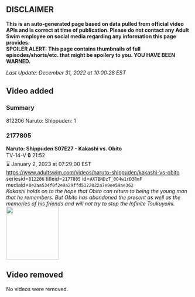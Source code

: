 ## DISCLAIMER
**This is an auto-generated page based on data pulled from official video APIs and is correct at time of publication. Please do not contact any Adult Swim employee on social media regarding any information this page provides.**  
**SPOILER ALERT: This page contains thumbnails of full episodes/shorts/etc. that might be spoilery to you. YOU HAVE BEEN WARNED.**  

_Last Update: December 31, 2022 at 10:00:28 EST_
## Video added
### Summary
812206 Naruto: Shippuden: 1  
### 2177805
**Naruto: Shippuden S07E27 - Kakashi vs. Obito**  
TV-14-V 🔒 21:52  
⌛ January 2, 2023 at 07:29:00 EST  
https://www.adultswim.com/videos/naruto-shippuden/kakashi-vs-obito  
seriesid=`812206` titleid=`2177805` id=`AX7BNDzT_0O4w1rD3RmF` mediaid=`0e2aa534f0f2e9a29ffd5122022a7e9ee59ae362`  
_Kakashi holds on to the hope that Obito can return to being the young man that he remembers. But Obito has abandoned the present as well as the memories of his friends and will not try to stop the Infinite Tsukuyomi._  
<a href="https://media.cdn.adultswim.com/uploads/20220203/thumbnails/2_2223158395-NarutoShippuden_375_KakashiVsObito.png"><img src="https://media.cdn.adultswim.com/uploads/20220203/thumbnails/2_2223158395-NarutoShippuden_375_KakashiVsObito.png" height="144px" /></a>
## Video removed
No videos were removed.  
